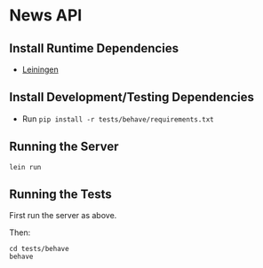 # News API

## Install Runtime Dependencies

* [Leiningen](http://leiningen.org)

## Install Development/Testing Dependencies

* Run `pip install -r tests/behave/requirements.txt`

## Running the Server

    lein run

## Running the Tests

First run the server as above.

Then:

    cd tests/behave
    behave
